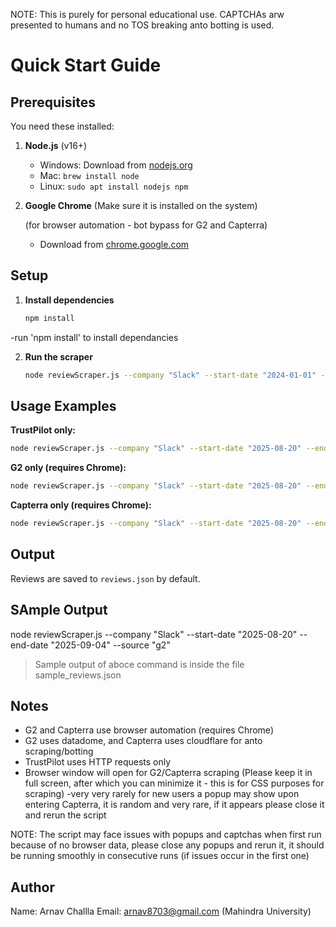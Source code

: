 NOTE: This is purely for personal educational use. CAPTCHAs arw presented to humans and no TOS breaking anto botting is used.

# Quick Start Guide

## Prerequisites

You need these installed:

1. **Node.js** (v16+)
   - Windows: Download from [nodejs.org](https://nodejs.org)
   - Mac: `brew install node`
   - Linux: `sudo apt install nodejs npm`

2. **Google Chrome** (Make sure it is installed on the system)

    (for browser automation - bot bypass for G2 and Capterra)
   - Download from [chrome.google.com](https://chrome.google.com)

## Setup

1. **Install dependencies**
   ```bash
   npm install
   ```

  -run 'npm install' to install dependancies

2. **Run the scraper**
   ```bash
   node reviewScraper.js --company "Slack" --start-date "2024-01-01" --end-date "2024-03-31" --source "trustpilot"
   ```

## Usage Examples

**TrustPilot only:**
```bash
node reviewScraper.js --company "Slack" --start-date "2025-08-20" --end-date "2025-09-04" --source "trustpilot"
```

**G2 only (requires Chrome):**
```bash
node reviewScraper.js --company "Slack" --start-date "2025-08-20" --end-date "2025-09-04" --source "g2"
```

**Capterra only (requires Chrome):**
```bash
node reviewScraper.js --company "Slack" --start-date "2025-08-20" --end-date "2025-09-04" --source "capterra"
```

## Output

Reviews are saved to `reviews.json` by default.

## SAmple Output

node reviewScraper.js --company "Slack" --start-date "2025-08-20" --end-date "2025-09-04" --source "g2"

>Sample output of aboce command is inside the file sample_reviews.json

## Notes

- G2 and Capterra use browser automation (requires Chrome)
- G2 uses datadome, and Capterra uses cloudflare for anto scraping/botting
- TrustPilot uses HTTP requests only
- Browser window will open for G2/Capterra scraping (Please keep it in full screen, after which you can minimize it - this is for CSS purposes for scraping)
-very very rarely for new users a popup may show upon entering Capterra, it is random and very rare, if it appears please close it and rerun the script

NOTE: The script may face issues with popups and captchas when first run because of no browser data, please close any popups and rerun it, it should be running smoothly in consecutive runs (if issues occur in the first one)
## Author

Name: Arnav Challla
Email: arnav8703@gmail.com
(Mahindra University)
